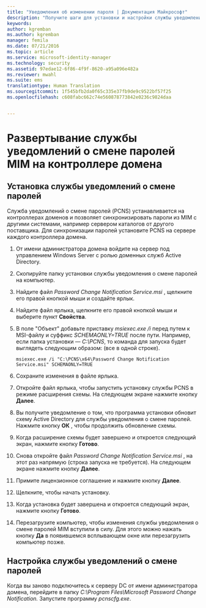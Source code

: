 ```yaml
---
title: "Уведомления об изменении пароля | Документация Майкрософт"
description: "Получите шаги для установки и настройки службы уведомлений о смене паролей MIM на контроллере домена."
keywords: 
author: kgremban
ms.author: kgremban
manager: femila
ms.date: 07/21/2016
ms.topic: article
ms.service: microsoft-identity-manager
ms.technology: security
ms.assetid: 97edae12-6f86-4f9f-8620-a95a096e482a
ms.reviewer: mwahl
ms.suite: ems
translationtype: Human Translation
ms.sourcegitcommit: 1f545bfb2da0f65c335e37fb9de9c9522bf57f25
ms.openlocfilehash: c608fabc662c74e560878773842e0236c9824daa


---
```


# <a name="deploy-the-mim-password-change-notification-service-on-a-domain-controller"></a>Развертывание службы уведомлений о смене паролей MIM на контроллере домена

## <a name="install-the-password-change-notification-service"></a>Установка службы уведомлений о смене паролей
Служба уведомлений о смене паролей (PCNS) устанавливается на контроллерах доменов и позволяет синхронизировать пароли из MIM с другими системами, например сервером каталогов от другого поставщика. Для синхронизации паролей установите PCNS на сервере каждого контроллера домена.

1.  От имени администратора домена войдите на сервер под управлением Windows Server с ролью доменных служб Active Directory.

2.  Скопируйте папку установки службы уведомления о смене паролей на компьютер.

3.  Найдите файл *Password Change Notification Service.msi* , щелкните его правой кнопкой мыши и создайте ярлык.

4.  Найдите файл ярлыка, щелкните его правой кнопкой мыши и выберите пункт **Свойства**.

5.  В поле "Объект" добавьте приставку *msiexec.exe /i* перед путем к MSI-файлу и суффикс *SCHEMAONLY=TRUE* после пути. Например, если папка установки — *C:\PCNS*, то команда для запуска будет выглядеть следующим образом: (все в одной строке).

    ```
    msiexec.exe /i "C:\PCNS\x64\Password Change Notification Service.msi" SCHEMAONLY=TRUE
    ```

6.  Сохраните изменения в файле ярлыка.

7.  Откройте файл ярлыка, чтобы запустить установку службы PCNS в режиме расширения схемы. На следующем экране нажмите кнопку **Далее**.

8.  Вы получите уведомление о том, что программа установки обновит схему Active Directory для службы уведомления о смене паролей. Нажмите кнопку **ОК** , чтобы продолжить обновление схемы.

9. Когда расширение схемы будет завершено и откроется следующий экран, нажмите кнопку **Готово**.

10. Снова откройте файл *Password Change Notification Service.msi* , на этот раз напрямую (строка запуска не требуется).  На следующем экране нажмите кнопку **Далее**.

11. Примите лицензионное соглашение и нажмите кнопку **Далее**.

12. Щелкните, чтобы начать установку.

13. Когда установка будет завершена и откроется следующий экран, нажмите кнопку **Готово**.

14. Перезагрузите компьютер, чтобы изменения службы уведомления о смене паролей MIM вступили в силу. Для этого можно нажать кнопку **Да** в появившемся всплывающем окне или перезагрузить компьютер позже.

## <a name="configuring-the-password-change-notification-service"></a>Настройка службы уведомлений о смене паролей
Когда вы заново подключитесь к серверу DC от имени администратора домена, перейдите в папку *C:\Program Files\Microsoft Password Change Notification.* Запустите программу *pcnscfg.exe*.



<!--HONumber=Nov16_HO2-->


